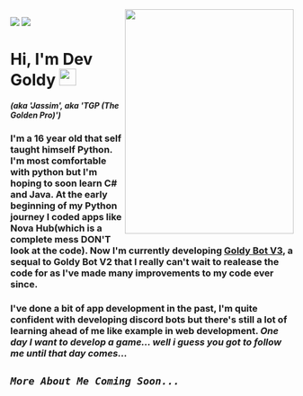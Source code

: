 <img align="right" src="https://user-images.githubusercontent.com/66202304/131413873-2b89ef0a-28c0-48d4-a6b5-78a1f28625b1.png" width="300" height="400">

![](https://img.shields.io/badge/CODE-Python-informational?style=flat&logo=python&logoColor=white&color=ffe600) ![](https://img.shields.io/badge/CODE-CSharp-informational?style=flat&logo=CSharp&logoColor=white&color=ffe600)

# Hi, I'm Dev Goldy <img src="https://raw.githubusercontent.com/MartinHeinz/MartinHeinz/master/wave.gif" width="30px">

#### *(aka 'Jassim', aka 'TGP (The Golden Pro)')*

### I'm a 16 year old that self taught himself Python. I'm most comfortable with python but I'm hoping to soon learn C# and Java. At the early beginning of my Python journey I coded apps like Nova Hub(which is a complete mess DON'T look at the code). Now I'm currently developing [Goldy Bot V3](https://github.com/TGP-Projects/Goldy-Bot-V3), a sequal to Goldy Bot V2 that I really can't wait to realease the code for as I've made many improvements to my code ever since.

### I've done a bit of app development in the past, I'm quite confident with developing discord bots but there's still a lot of learning ahead of me like example in web development. *One day I want to develop a game... well i guess you got to follow me until that day comes...*

## *`More About Me Coming Soon...`*
